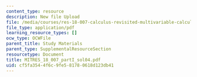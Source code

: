 ```yaml
---
content_type: resource
description: New file Upload
file: /media/courses/res-18-007-calculus-revisited-multivariable-calculus-fall-2011/cf5fa3544f6c9fe581780618d123db41_MITRES_18_007_partI_sol04.pdf
file_type: application/pdf
learning_resource_types: []
ocw_type: OCWFile
parent_title: Study Materials
parent_type: SupplementalResourceSection
resourcetype: Document
title: MITRES_18_007_partI_sol04.pdf
uid: cf5fa354-4f6c-9fe5-8178-0618d123db41
---
```

